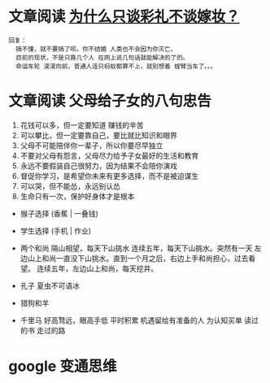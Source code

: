 # 文章阅读 [为什么只谈彩礼不谈嫁妆？](https://mp.weixin.qq.com/s/CD1iu5Ly9qigkJdb5NTfgw)
    回复：
      搞不懂，就不要搞了呗。你不结婚 人类也不会因为你灭亡。
      目前的现状，不是只靠几个人 在网上说几句话就能解决的了的。
      命运车轮 滚滚向前，普通人连只蚂蚁都算不上，就别想着 螳臂当车了。。。

# 文章阅读 父母给子女的八句忠告
  1. 花钱可以多，但一定要知道 赚钱的辛苦
  2. 可以攀比，但一定要靠自己，要比就比知识和眼界
  3. 父母不可能陪伴你一辈子，所以你要尽早独立
  4. 不要对父母有怨言，父母尽力给予子女最好的生活和教育
  5. 永远不要假装自己很努力，因为结果不会陪你演戏
  6. 督促你学习，是希望你未来有更多选择，而不是被迫谋生
  7. 可以哭，但不能怂，永远别认怂
  8. 生命只有一次，保护好身体才是根本

  + 猴子选择 (香蕉 | 一叠钱)
  + 学生选择 (手机 | 作业)

  + 两个和尚 隔山相望，每天下山挑水
    连续五年，每天下山挑水。突然有一天 左边山上和尚一直没下山挑水。直到一个月之后，右边上手和尚担心，过去看望。
    连续五年，左边山上和尚，每天挖井。

  + 孔子 夏虫不可语冰

  + 猎狗和羊

  + 千里马
    好高骛远，眼高手低
    平时积累
    机遇留给有准备的人
    为认知买单
    读过的书 走过的路

# google 变通思维
